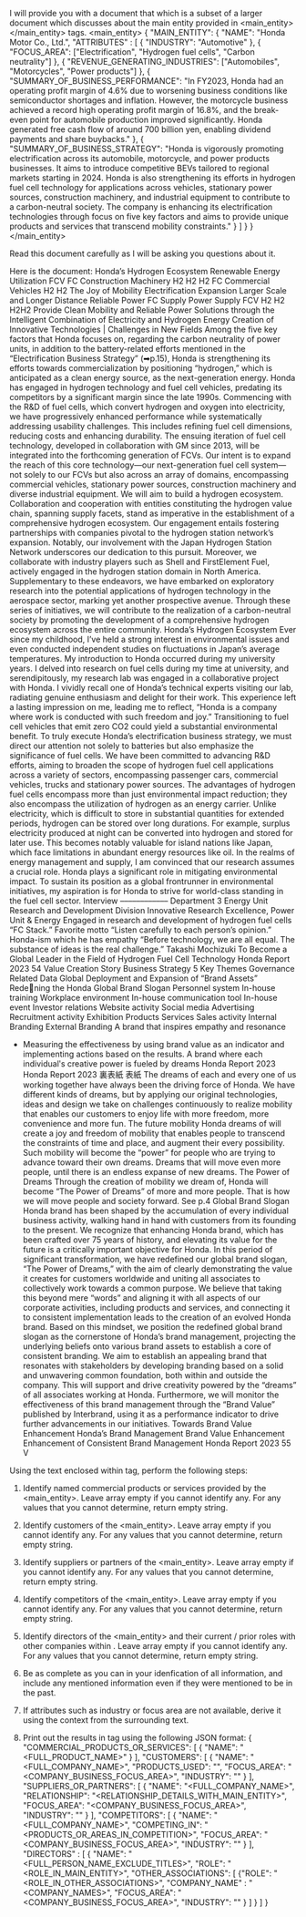 I will provide you with a document that which is a subset of a larger document which discusses about the main entity provided in <main_entity></main_entity> tags.
<main_entity>
{
    "MAIN_ENTITY": {
        "NAME": "Honda Motor Co., Ltd.",
        "ATTRIBUTES" : [
            { "INDUSTRY": "Automotive" },
            { "FOCUS_AREA": ["Electrification", "Hydrogen fuel cells", "Carbon neutrality"] },
            { "REVENUE_GENERATING_INDUSTRIES": ["Automobiles", "Motorcycles", "Power products"] },
            { "SUMMARY_OF_BUSINESS_PERFORMANCE": "In FY2023, Honda had an operating profit margin of 4.6% due to worsening business conditions like semiconductor shortages and inflation. However, the motorcycle business achieved a record high operating profit margin of 16.8%, and the break-even point for automobile production improved significantly. Honda generated free cash flow of around 700 billion yen, enabling dividend payments and share buybacks." },
            { "SUMMARY_OF_BUSINESS_STRATEGY": "Honda is vigorously promoting electrification across its automobile, motorcycle, and power products businesses. It aims to introduce competitive BEVs tailored to regional markets starting in 2024. Honda is also strengthening its efforts in hydrogen fuel cell technology for applications across vehicles, stationary power sources, construction machinery, and industrial equipment to contribute to a carbon-neutral society. The company is enhancing its electrification technologies through focus on five key factors and aims to provide unique products and services that transcend mobility constraints." }
        ]
    }
}
</main_entity>

Read this document carefully as I will be asking you questions about it.

Here is the document:
<document>
Honda’s Hydrogen Ecosystem
Renewable Energy
Utilization
FCV
FC Construction
Machinery
H2 H2
H2
FC
Commercial
Vehicles
H2
H2
The Joy of Mobility
Electrification
Expansion
Larger Scale and
Longer Distance Reliable Power
FC Supply
Power
Supply
FCV
H2
H2 H2H2
Provide Clean Mobility and Reliable Power Solutions through the Intelligent Combination of Electricity and
Hydrogen Energy
Creation of Innovative Technologies | Challenges in New Fields
Among the five key factors that Honda focuses on, regarding the carbon neutrality of power units, in addition to
the battery-related efforts mentioned in the “Electrification Business Strategy” (➡p.15), Honda is strengthening its
efforts towards commercialization by positioning “hydrogen,” which is anticipated as a clean energy source, as the
next-generation energy.
Honda has engaged in hydrogen technology and fuel cell vehicles, predating its competitors by a significant
margin since the late 1990s. Commencing with the R&D of fuel cells, which convert hydrogen and oxygen into
electricity, we have progressively enhanced performance while systematically addressing usability challenges.
This includes refining fuel cell dimensions, reducing costs and enhancing durability. The ensuing iteration of
fuel cell technology, developed in collaboration with GM since 2013, will be integrated into the forthcoming
generation of FCVs. Our intent is to expand the reach of this core technology—our next-generation fuel
cell system—not solely to our FCVs but also across an array of domains, encompassing commercial vehicles,
stationary power sources, construction machinery and diverse industrial equipment. We will aim to build a
hydrogen ecosystem.
Collaboration and cooperation with entities constituting the hydrogen value chain, spanning supply facets,
stand as imperative in the establishment of a comprehensive hydrogen ecosystem. Our engagement entails
fostering partnerships with companies pivotal to the hydrogen station network’s expansion. Notably, our
involvement with the Japan Hydrogen Station Network underscores our dedication to this pursuit. Moreover,
we collaborate with industry players such as Shell and FirstElement Fuel, actively engaged in the hydrogen
station domain in North America. Supplementary to these endeavors, we have embarked on exploratory
research into the potential applications of hydrogen technology in the aerospace sector, marking yet another
prospective avenue. Through these series of initiatives, we will contribute to the realization of a carbon-neutral
society by promoting the development of a comprehensive hydrogen ecosystem across the entire community.
Honda’s Hydrogen Ecosystem
Ever since my childhood, I’ve held a strong interest in environmental issues and even conducted independent
studies on fluctuations in Japan’s average temperatures. My introduction to Honda occurred during my
university years. I delved into research on fuel cells during my time at university, and serendipitously, my research
lab was engaged in a collaborative project with Honda. I vividly recall one of Honda’s technical experts visiting
our lab, radiating genuine enthusiasm and delight for their work. This experience left a lasting impression on
me, leading me to reflect, “Honda is a company where work is conducted with such freedom and joy.”
Transitioning to fuel cell vehicles that emit zero CO2 could yield a substantial environmental benefit. To truly
execute Honda’s electrification business strategy, we must direct our attention not solely to batteries but also
emphasize the significance of fuel cells. We have been committed to advancing R&D efforts, aiming to broaden
the scope of hydrogen fuel cell applications across a variety of sectors, encompassing passenger cars, commercial
vehicles, trucks and stationary power sources.
The advantages of hydrogen fuel cells encompass more than just environmental impact reduction; they
also encompass the utilization of hydrogen as an energy carrier. Unlike electricity, which is difficult to store in
substantial quantities for extended periods, hydrogen can be stored over long durations. For example, surplus
electricity produced at night can be converted into hydrogen and stored for later use. This becomes notably
valuable for island nations like Japan, which face limitations in abundant energy resources like oil. In the realms
of energy management and supply, I am convinced that our research assumes a crucial role.
Honda plays a significant role in mitigating environmental impact. To sustain its position as a global
frontrunner in environmental initiatives, my aspiration is for Honda to strive for world-class standing in the fuel
cell sector.
Interview ––––––––––––
Department 3
Energy Unit Research and
Development Division
Innovative Research Excellence,
Power Unit & Energy
Engaged in research and
development of hydrogen fuel
cells “FC Stack.”
Favorite motto
“Listen carefully to each person’s
opinion.”
Honda-ism which he has empathy
“Before technology, we are all
equal. The substance of ideas is
the real challenge.”
Takashi Mochizuki
To Become a Global Leader in the Field of Hydrogen Fuel Cell
Technology
Honda Report 2023 54
Value Creation Story Business Strategy 5 Key Themes Governance Related Data
Global Deployment and Expansion of “Brand Assets” Redening the Honda
Global Brand Slogan
Personnel system
In-house training
Workplace
environment
In-house communication tool In-house event
Investor relations Website activity
Social media
Advertising Recruitment
activity
Exhibition Products Services
Sales activity
Internal Branding
External Branding
A brand that inspires
empathy and resonance
* Measuring the effectiveness by using
 brand value as an indicator and implementing
 actions based on the results.
A brand where each
individualʹs creative power
is fueled by dreams
Honda Report 2023
Honda Report 2023
裏表紙 表紙
The dreams of each and every one of us working together have
always been the driving force of Honda.
We have different kinds of dreams, but by applying our original
technologies, ideas and design we take on challenges
continuously to realize mobility that enables our customers to
enjoy life with more freedom, more convenience and more fun.
The future mobility Honda dreams of will create a joy and
freedom of mobility that enables people to transcend the
constraints of time and place, and augment their every possibility.
Such mobility will become the “power” for people who are trying
to advance toward their own dreams.
Dreams that will move even more people, until there is an
endless expanse of new dreams.
The Power of Dreams
Through the creation of mobility we dream of, Honda will
become “The Power of Dreams” of more and more people.
That is how we will move people and society forward.
See p.4 Global Brand Slogan
Honda brand has been shaped by the accumulation of every individual business activity, walking hand in hand
with customers from its founding to the present. We recognize that enhancing Honda brand, which has been
crafted over 75 years of history, and elevating its value for the future is a critically important objective for
Honda.
In this period of significant transformation, we have redefined our global brand slogan, “The Power of
Dreams,” with the aim of clearly demonstrating the value it creates for customers worldwide and uniting all
associates to collectively work towards a common purpose. We believe that taking this beyond mere “words”
and aligning it with all aspects of our corporate activities, including products and services, and connecting it
to consistent implementation leads to the creation of an evolved Honda brand.
Based on this mindset, we position the redefined global brand slogan as the cornerstone of Honda’s brand
management, projecting the underlying beliefs onto various brand assets to establish a core of consistent
branding. We aim to establish an appealing brand that resonates with stakeholders by developing branding
based on a solid and unwavering common foundation, both within and outside the company. This will support
and drive creativity powered by the “dreams” of all associates working at Honda.
Furthermore, we will monitor the effectiveness of this brand management through the “Brand Value”
published by Interbrand, using it as a performance indicator to drive further advancements in our initiatives.
Towards Brand Value Enhancement
Honda’s Brand Management
Brand Value Enhancement Enhancement of Consistent Brand Management
Honda Report 2023 55
V
</document>

Using the text enclosed within <document></document> tag, perform the following steps:
1) Identify named commercial products or services provided by the <main_entity>. Leave array empty if you cannot identify any. For any values that you cannot determine, return empty string.

2) Identify customers of the <main_entity>. Leave array empty if you cannot identify any. For any values that you cannot determine, return empty string.

3) Identify suppliers or partners of the <main_entity>. Leave array empty if you cannot identify any. For any values that you cannot determine, return empty string.

4) Identify competitors of the <main_entity>. Leave array empty if you cannot identify any. For any values that you cannot determine, return empty string.

5) Identify directors of the <main_entity> and their current / prior roles with other companies within <document></document>. Leave array empty if you cannot identify any. For any values that you cannot determine, return empty string.

6) Be as complete as you can in your idenfication of all information, and include any mentioned information even if they were mentioned to be in the past.

7) If attributes such as industry or focus area are not available, derive it using the context from the surrounding text.

8) Print out the results in <results> tag using the following JSON format:
    {
        "COMMERCIAL_PRODUCTS_OR_SERVICES": [
            { "NAME": "<FULL_PRODUCT_NAME>" }
        ],
        "CUSTOMERS": [
            { "NAME": "<FULL_COMPANY_NAME>", "PRODUCTS_USED": "<MAPPED TO ONE OF THE ITEM FROM COMMERCIAL_PRODUCTS_OR_SERVICES>", "FOCUS_AREA": "<COMPANY_BUSINESS_FOCUS_AREA>", "INDUSTRY": "<INDUSTRY>" }
        ],
        "SUPPLIERS_OR_PARTNERS": [
            { "NAME": "<FULL_COMPANY_NAME>", "RELATIONSHIP": "<RELATIONSHIP_DETAILS_WITH_MAIN_ENTITY>", "FOCUS_AREA": "<COMPANY_BUSINESS_FOCUS_AREA>", "INDUSTRY": "<INDUSTRY>" }
        ],
        "COMPETITORS": [
            { "NAME": "<FULL_COMPANY_NAME>", "COMPETING_IN": "<PRODUCTS_OR_AREAS_IN_COMPETITION>", "FOCUS_AREA": "<COMPANY_BUSINESS_FOCUS_AREA>", "INDUSTRY": "<INDUSTRY>" }
        ],
        "DIRECTORS" : [
            { "NAME": "<FULL_PERSON_NAME_EXCLUDE_TITLES>", "ROLE": "<ROLE_IN_MAIN_ENTITY>", "OTHER_ASSOCIATIONS": [ {"ROLE": "<ROLE_IN_OTHER_ASSOCIATIONS>", "COMPANY_NAME" : "<COMPANY_NAMES>", "FOCUS_AREA": "<COMPANY_BUSINESS_FOCUS_AREA>", "INDUSTRY": "<INDUSTRY>" } ] }
        ]
    }
    
